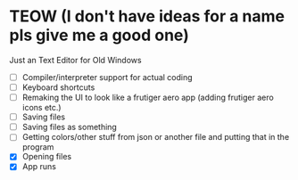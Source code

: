 # TEOW (I don't have ideas for a name pls give me a good one)
Just an Text Editor for Old Windows

- [ ] Compiler/interpreter support for actual coding
- [ ] Keyboard shortcuts
- [ ] Remaking the UI to look like a frutiger aero app (adding frutiger aero icons etc.)
- [ ] Saving files
- [ ] Saving files as something
- [ ] Getting colors/other stuff from json or another file and putting that in the program
- [x] Opening files
- [x] App runs
